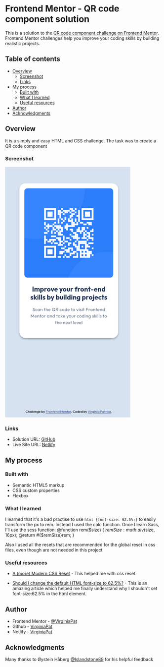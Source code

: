 # Frontend Mentor - QR code component solution

This is a solution to the [QR code component challenge on Frontend Mentor](https://www.frontendmentor.io/challenges/qr-code-component-iux_sIO_H). Frontend Mentor challenges help you improve your coding skills by building realistic projects.

## Table of contents

- [Overview](#overview)
  - [Screenshot](#screenshot)
  - [Links](#links)
- [My process](#my-process)
  - [Built with](#built-with)
  - [What I learned](#what-i-learned)
  - [Useful resources](#useful-resources)
- [Author](#author)
- [Acknowledgments](#acknowledgments)

## Overview

It is a simply and easy HTML and CSS challenge. The task was to create a QR code component

### Screenshot

![Screenshot of my solution](./ScreenshotSolution.png)

### Links

- Solution URL: [GitHub](https://github.com/VirginiaPat/qr-code-component-main.git)
- Live Site URL: [Netlify](https://qr-code-component-challenge-virgi.netlify.app)

## My process

### Built with

- Semantic HTML5 markup
- CSS custom properties
- Flexbox

### What I learned

I learned that it's a bad practise to use `html {font-size: 62.5%;}` to easily transform the px to rem. Instead I used the calc function. Once I learn Sass, I'll use the scss function:
@function rem($size) {
  $remSize: math.div($size, 16px);
@return #{$remSize}rem;
}

Also I used all the resets that are recommended for the global reset in css files, even though are not needed in this project

### Useful resources

- [A (more) Modern CSS Reset](https://piccalil.li/blog/a-more-modern-css-reset/) - This helped me with css reset.

- [Should I change the default HTML font-size to 62.5%?](https://fedmentor.dev/posts/rem-html-font-size-hack/) - This is an amazing article which helped me finally understand why I shouldn't set font-size:62.5% in the html element.

## Author

- Frontend Mentor - [@VirginiaPat](https://www.frontendmentor.io/profile/VirginiaPat)
- Github - [VirginiaPat ](https://github.com/VirginiaPat)
- Netlify - [VirginiaPat](https://app.netlify.com/teams/virginia-patrika/sites)

## Acknowledgments

Many thanks to Øystein Håberg [@Islandstone89](https://www.frontendmentor.io/profile/Islandstone89) for his helpful feedback
